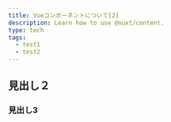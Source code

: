 ```yaml
---
title: Vueコンポーネントについて[2]
description: Learn how to use @nuxt/content.
type: tech
tags:
  - test1
  - test2
---
```


## 見出し２

### 見出し3
